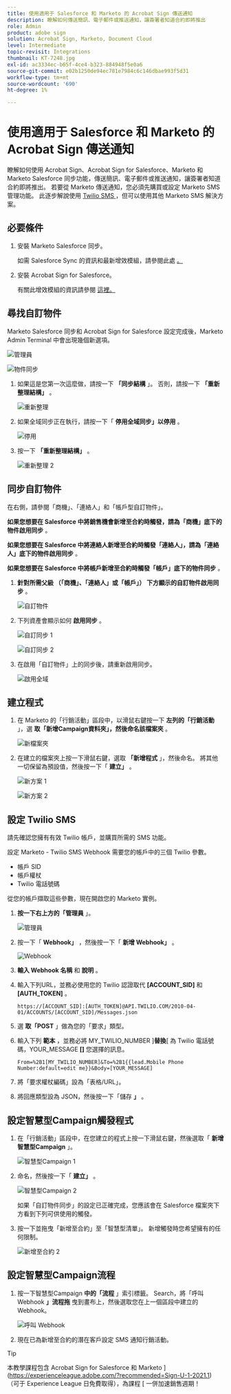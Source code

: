 ```yaml
---
title: 使用適用于 Salesforce 和 Marketo 的 Acrobat Sign 傳送通知
description: 瞭解如何傳送簡訊、電子郵件或推送通知，讓簽署者知道合約即將推出
role: Admin
product: adobe sign
solution: Acrobat Sign, Marketo, Document Cloud
level: Intermediate
topic-revisit: Integrations
thumbnail: KT-7248.jpg
exl-id: ac3334ec-b65f-4ce4-b323-884948f5e0a6
source-git-commit: e02b1250de94ec781e7984c6c146dbae993f5d31
workflow-type: tm+mt
source-wordcount: '690'
ht-degree: 1%

---
```


# 使用適用于 Salesforce 和 Marketo 的 Acrobat Sign 傳送通知

瞭解如何使用 Acrobat Sign、Acrobat Sign for Salesforce、Marketo 和 Marketo Salesforce 同步功能，傳送簡訊、電子郵件或推送通知，讓簽署者知道合約即將推出。 若要從 Marketo 傳送通知，您必須先購買或設定 Marketo SMS 管理功能。 此逐步解說使用 [ Twilio SMS ](https://launchpoint.marketo.com/twilio/twilio-sms-for-marketo/) ，但可以使用其他 Marketo SMS 解決方案。

## 必要條件

1. 安裝 Marketo Salesforce 同步。

   如需 Salesforce Sync 的資訊和最新增效模組，請參閱此處 [ 。](https://experienceleague.adobe.com/docs/marketo/using/product-docs/crm-sync/salesforce-sync/understanding-the-salesforce-sync.html)

1. 安裝 Acrobat Sign for Salesforce。

   有關此增效模組的資訊請參閱 [ 這裡。](https://helpx.adobe.com/ca/sign/using/salesforce-integration-installation-guide.html)

## 尋找自訂物件

Marketo Salesforce 同步和 Acrobat Sign for Salesforce 設定完成後，Marketo Admin Terminal 中會出現幾個新選項。

![管理員](assets/adminTab.png)

![物件同步](assets/salesforceAdmin.png)

1. 如果這是您第一次這麼做，請按一下 **「同步結構** 」。 否則，請按一下 **「重新整理結構」** 。

   ![重新整理](assets/refreshSchema1.png)

1. 如果全域同步正在執行，請按一下「 **停用全域同步」以停用** 。

   ![停用](assets/disableGlobal.png)

1. 按一下 **「重新整理結構」** 。

   ![重新整理 2](assets/refreshSchema2.png)

## 同步自訂物件

在右側，請參閱「商機」、「連絡人」和「帳戶型自訂物件」。

**如果您想要在 Salesforce 中將銷售機會新增至合約時觸發，請為「商機」底下的物件啟用同步** 。

**如果您想要在 Salesforce 中將連絡人新增至合約時觸發「連絡人」，請為「連絡人」底下的物件啟用同步** 。

**如果您想要在 Salesforce 中將帳戶新增至合約時觸發「帳戶」底下的物件同步** 。

1. **針對所需父級 （「商機」、「連絡人」或「帳戶」） 下方顯示的自訂物件啟用同步** 。

   ![自訂物件](assets/customObjects.png)

1. 下列資產會顯示如何 **啟用同步** 。

   ![自訂同步 1](assets/customObjectSync1.png)

   ![自訂同步 2](assets/customObjectSync2.png)

1. 在啟用「自訂物件」上的同步後，請重新啟用同步。

   ![啟用全域](assets/enableGlobal.png)

## 建立程式

1. 在 Marketo 的「行銷活動」區段中，以滑鼠右鍵按一下 **左列的「行銷活動** 」，選 **取「新增Campaign資料夾」，然後命名該檔案夾** 。

   ![新檔案夾](assets/newFolder.png)

1. 在建立的檔案夾上按一下滑鼠右鍵，選取 **「新增程式** 」，然後命名。 將其他一切保留為預設值，然後按一下「 **建立」** 。

   ![新方案 1](assets/newProgram1.png)

   ![新方案 2](assets/newProgram2.png)

## 設定 Twilio SMS

請先確認您擁有有效 Twilio 帳戶，並購買所需的 SMS 功能。

設定 Marketo - Twilio SMS Webhook 需要您的帳戶中的三個 Twilio 參數。

- 帳戶 SID
- 帳戶權杖
- Twilio 電話號碼

從您的帳戶擷取這些參數，現在開啟您的 Marketo 實例。

1. **按一下右上方的「管理員** 」。

   ![管理員](assets/adminTab.png)

1. 按一下「 **Webhook」** ，然後按一下「 **新增 Webhook」** 。

   ![Webhook](assets/webhooks.png)

1. **輸入 Webhook 名稱** 和 **說明** 。

1. 輸入下列URL，並務必使用您的 Twilio 認證取代 **[ACCOUNT_SID]** 和 **[AUTH_TOKEN]** 。

   ```
   https://[ACCOUNT_SID]:[AUTH_TOKEN]@API.TWILIO.COM/2010-04-01/ACCOUNTS/[ACCOUNT_SID]/Messages.json
   ```

1. 選 **取「POST** 」做為您的「要求」類型。

1. 輸入下列 **範本** ，並務必將 MY_TWILIO_NUMBER ]**替換**[ 為 Twilio 電話號碼，YOUR_MESSAGE **[]** 您選擇的訊息。

   ```
   From=%2B1[MY_TWILIO_NUMBER]&To=%2B1{{lead.Mobile Phone Number:default=edit me}}&Body=[YOUR_MESSAGE]
   ```

1. 將「要求權杖編碼」設為「表格/URL」。

1. 將回應類型設為 JSON，然後按一下「儲存 **」** 。

## 設定智慧型Campaign觸發程式

1. 在「行銷活動」區段中，在您建立的程式上按一下滑鼠右鍵，然後選取「 **新增智慧型Campaign** 」。

   ![智慧型Campaign 1](assets/smartCampaign1.png)

1. 命名，然後按一下「 **建立」** 。

   ![智慧型Campaign 2](assets/smartCampaign3.png)

   如果「自訂物件同步」的設定已正確完成，您應該會在 Salesforce 檔案夾下方看到下列可供使用的觸發。

1. 按一下並拖曳「新增至合約」至「智慧型清單」。 新增觸發時您希望擁有的任何限制。

   ![新增至合約 2](assets/addedToAgreement2.png)

## 設定智慧型Campaign流程

1. 按一下智慧型Campaign **中的「流程** 」索引標籤。 Search，將「呼叫 Webhook **」流程拖** 曳到畫布上，然後選取您在上一個區段中建立的 Webhook。

   ![呼叫 Webhook](assets/callWebhook.png)

1. 現在已為新增至合約的潛在客戶設定 SMS 通知行銷活動。

>[!TIP]
>
>本教學課程包含 Acrobat Sign for Salesforce 和 Marketo ](https://experienceleague.adobe.com/?recommended=Sign-U-1-2021.1) （可于 Experience League 日免費取得），為課程 [ 一併加速銷售週期！
